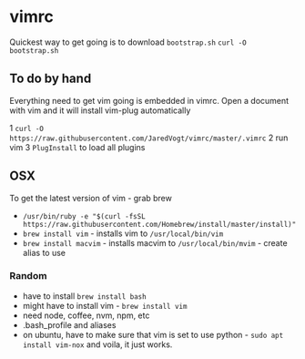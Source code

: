 # vimrc
Quickest way to get going is to download `bootstrap.sh`
`curl -O bootstrap.sh`

## To do by hand
Everything need to get vim going is embedded in vimrc. Open a document with vim and it will install vim-plug automatically

1 `curl -O https://raw.githubusercontent.com/JaredVogt/vimrc/master/.vimrc`
2 run vim
3 `PlugInstall` to load all plugins

## OSX
To get the latest version of vim - grab brew
* `/usr/bin/ruby -e "$(curl -fsSL https://raw.githubusercontent.com/Homebrew/install/master/install)"`
* `brew install vim` - installs vim to `/usr/local/bin/vim`
* `brew install macvim` - installs macvim to `/usr/local/bin/mvim` - create alias to use



### Random

* have to install `brew install bash`
* might have to install vim - `brew install vim`
* need node, coffee, nvm, npm, etc
* .bash_profile and aliases
* on ubuntu, have to make sure that vim is set to use python - `sudo apt install vim-nox` and voila, it just works.


